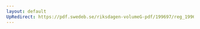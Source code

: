 ```yaml
---
layout: default
UpRedirect: https://pdf.swedeb.se/riksdagen-volumeG-pdf/199697/reg_199697/reg_199697_0126.pdf
---
```


